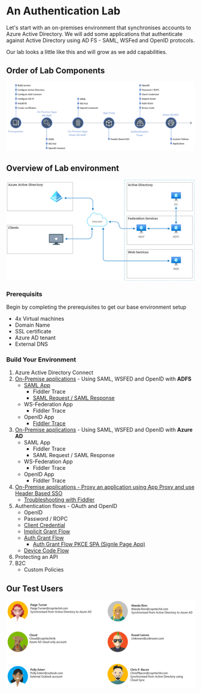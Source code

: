 # An Authentication Lab
Let's start with an on-premises environment that synchronises accounts to Azure Active Directory. We will add some applications that authenticate against Active Directory using AD FS - SAML, WSFed and OpenID protocols.

Our lab looks a little like this and will grow as we add capabilities.

## Order of Lab Components
![Lab Process](img/Lab-Order.png)

## Overview of Lab environment
![Lab Overview](img/Lab-Overview.png)

### Prerequisits
Begin by completing the prerequisites to get our base environment setup
- 4x Virtual machines
- Domain Name
- SSL certificate 
- Azure AD tenant
- External DNS

### Build Your Environment
1. Azure Active Directory Connect
2. [On-Premise applications](2-On-Premise-Apps-AD-Auth/readme.md) - Using SAML, WSFED and OpenID with **ADFS**
    - [SAML App](2-On-Premise-Apps-AD-Auth/OnPremApp-SAML-ADFS.md)
        - Fiddler Trace
        - [SAML Request / SAML Response](2-On-Premise-Apps-AD-Auth/OnPremApp-SAML-Response.md)
    - WS-Federation App
        - Fiddler Trace
    - OpenID App
        - [Fiddler Trace](2-On-Premise-Apps-AD-Auth/OnPremApp-OIDC-ADFS-Fiddler.md)
3. [On-Premise applications](3-On-Premise-Apps-Azure-AD-Auth/readme.md) - Using SAML, WSFED and OpenID with **Azure AD**
    - SAML App
        - Fiddler Trace
        - SAML Request / SAML Response
    - WS-Federation App
        - Fiddler Trace
    - OpenID App
        - Fiddler Trace
4. [On-Premise applications - Proxy an application using App Proxy and use Header Based SSO](4-Header-Based-SSO/readme.md)
    - [Troubleshooting with Fiddler](4-Header-Based-SSO/Troubleshoot-Fiddler.md)
5. Authentication flows - OAuth and OpenID
    - OpenID
    - Password / ROPC
    - [Client Credential](5-Authentication-Flows/Tokens/Client-Credential-Flow.md)
    - [Implicit Grant Flow](5-Authentication-Flows/Tokens/Implicit-Grant-Flow.md)
    - [Auth Grant Flow](5-Authentication-Flows/Tokens/Auth-Grant-Flow.md)
        - [Auth Grant Flow PKCE SPA (Signle Page App)](5-Authentication-Flows/Tokens/Auth-Grant-Flow-SPA-with-PKCE.md)
    - [Device Code Flow](5-Authentication-Flows/Tokens/Device-Code-Flow.md)
6. Protecting an API
7. B2C
    - Custom Policies

## Our Test Users
![Lab Users](img/Lab-Users.png)